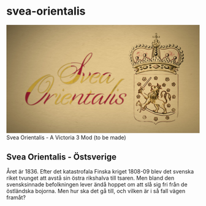 # svea-orientalis
![Svea Orientalis](images/svea_orientalis.jpg)
Svea Orientalis - A Victoria 3 Mod (to be made)

## Svea Orientalis - Östsverige
Året är 1836. Efter det katastrofala Finska kriget 1808-09 blev det svenska riket tvunget att avstå sin östra rikshalva till tsaren. Men bland den svensksinnade befolkningen lever ändå hoppet om att slå sig fri från de östländska bojorna. Men hur ska det gå till, och vilken är i så fall vägen framåt?